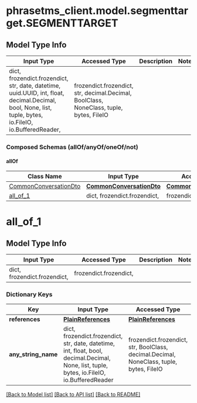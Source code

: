 # phrasetms_client.model.segmenttarget.SEGMENTTARGET

## Model Type Info

| Input Type                                                                                                                                              | Accessed Type                                                                           | Description | Notes |
| ------------------------------------------------------------------------------------------------------------------------------------------------------- | --------------------------------------------------------------------------------------- | ----------- | ----- |
| dict, frozendict.frozendict, str, date, datetime, uuid.UUID, int, float, decimal.Decimal, bool, None, list, tuple, bytes, io.FileIO, io.BufferedReader, | frozendict.frozendict, str, decimal.Decimal, BoolClass, NoneClass, tuple, bytes, FileIO |             |

### Composed Schemas (allOf/anyOf/oneOf/not)

#### allOf

| Class Name                                        | Input Type                                            | Accessed Type                                         | Description | Notes |
| ------------------------------------------------- | ----------------------------------------------------- | ----------------------------------------------------- | ----------- | ----- |
| [CommonConversationDto](CommonConversationDto.md) | [**CommonConversationDto**](CommonConversationDto.md) | [**CommonConversationDto**](CommonConversationDto.md) |             |
| [all_of_1](#all_of_1)                             | dict, frozendict.frozendict,                          | frozendict.frozendict,                                |             |

# all_of_1

## Model Type Info

| Input Type                   | Accessed Type          | Description | Notes |
| ---------------------------- | ---------------------- | ----------- | ----- |
| dict, frozendict.frozendict, | frozendict.frozendict, |             |

### Dictionary Keys

| Key                 | Input Type                                                                                                                                  | Accessed Type                                                                           | Description                                                        | Notes      |
| ------------------- | ------------------------------------------------------------------------------------------------------------------------------------------- | --------------------------------------------------------------------------------------- | ------------------------------------------------------------------ | ---------- |
| **references**      | [**PlainReferences**](PlainReferences.md)                                                                                                   | [**PlainReferences**](PlainReferences.md)                                               |                                                                    | [optional] |
| **any_string_name** | dict, frozendict.frozendict, str, date, datetime, int, float, bool, decimal.Decimal, None, list, tuple, bytes, io.FileIO, io.BufferedReader | frozendict.frozendict, str, BoolClass, decimal.Decimal, NoneClass, tuple, bytes, FileIO | any string name can be used but the value must be the correct type | [optional] |

[[Back to Model list]](../../README.md#documentation-for-models) [[Back to API list]](../../README.md#documentation-for-api-endpoints) [[Back to README]](../../README.md)
